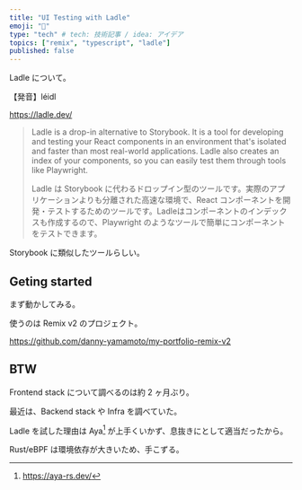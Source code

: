 ```yaml
---
title: "UI Testing with Ladle"
emoji: "🧪"
type: "tech" # tech: 技術記事 / idea: アイデア
topics: ["remix", "typescript", "ladle"]
published: false
---
```

Ladle について。

【発音】léidl

https://ladle.dev/

> Ladle is a drop-in alternative to Storybook. It is a tool for developing and testing your React components in an environment that's isolated and faster than most real-world applications. Ladle also creates an index of your components, so you can easily test them through tools like Playwright.
> 
> Ladle は Storybook に代わるドロップイン型のツールです。実際のアプリケーションよりも分離された高速な環境で、React コンポーネントを開発・テストするためのツールです。Ladleはコンポーネントのインデックスも作成するので、Playwright のようなツールで簡単にコンポーネントをテストできます。

Storybook に類似したツールらしい。

## Geting started
まず動かしてみる。

使うのは Remix v2 のプロジェクト。

https://github.com/danny-yamamoto/my-portfolio-remix-v2

## BTW
Frontend stack について調べるのは約 2 ヶ月ぶり。

最近は、Backend stack や Infra を調べていた。

Ladle を試した理由は Aya[^1] が上手くいかず、息抜きにとして適当だったから。

Rust/eBPF は環境依存が大きいため、手こずる。

[^1]: https://aya-rs.dev/
